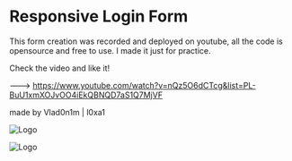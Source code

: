 
# Responsive Login Form

This form creation was recorded and deployed on youtube, all the code is opensource and free to use. I made it just for practice.

Check the video and like it!

---> https://www.youtube.com/watch?v=nQz5O6dCTcg&list=PL-BuU1xmXOJvOO4iEkQBNQD7aS1Q7MjVF

made by Vlad0n1m | l0xa1


![Logo](https://i.ytimg.com/vi/nQz5O6dCTcg/hqdefault.jpg?sqp=-oaymwEcCNACELwBSFXyq4qpAw4IARUAAIhCGAFwAcABBg==&rs=AOn4CLCsYJhmUiV6kh4DEtYXpwsejlaVOQ)


![Logo](https://yt3.ggpht.com/CpCuJ-Od5P_LC2hB-Eat8lyEW3GZ9zwCbGGhXu8GGVXvV1qVpXsH3PpNgDIw0fKgJRbSU_0n9-s=s600-c-k-c0x00ffffff-no-rj-rp-mo)

